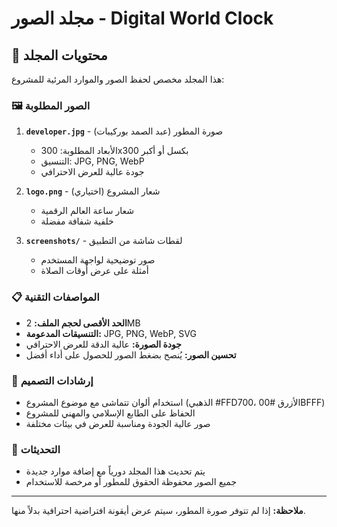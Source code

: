 # مجلد الصور - Digital World Clock

## 📁 محتويات المجلد

هذا المجلد مخصص لحفظ الصور والموارد المرئية للمشروع:

### 🖼️ الصور المطلوبة

1. **`developer.jpg`** - صورة المطور (عبد الصمد بوركيبات)
   - الأبعاد المطلوبة: 300x300 بكسل أو أكبر
   - التنسيق: JPG, PNG, WebP
   - جودة عالية للعرض الاحترافي

2. **`logo.png`** - شعار المشروع (اختياري)
   - شعار ساعة العالم الرقمية
   - خلفية شفافة مفضلة

3. **`screenshots/`** - لقطات شاشة من التطبيق
   - صور توضيحية لواجهة المستخدم
   - أمثلة على عرض أوقات الصلاة

### 📋 المواصفات التقنية

- **الحد الأقصى لحجم الملف:** 2MB
- **التنسيقات المدعومة:** JPG, PNG, WebP, SVG
- **جودة الصورة:** عالية الدقة للعرض الاحترافي
- **تحسين الصور:** يُنصح بضغط الصور للحصول على أداء أفضل

### 🎨 إرشادات التصميم

- استخدام ألوان تتماشى مع موضوع المشروع (الذهبي #FFD700، الأزرق #00BFFF)
- الحفاظ على الطابع الإسلامي والمهني للمشروع
- صور عالية الجودة ومناسبة للعرض في بيئات مختلفة

### 🔄 التحديثات

- يتم تحديث هذا المجلد دورياً مع إضافة موارد جديدة
- جميع الصور محفوظة الحقوق للمطور أو مرخصة للاستخدام

---

**ملاحظة:** إذا لم تتوفر صورة المطور، سيتم عرض أيقونة افتراضية احترافية بدلاً منها.
